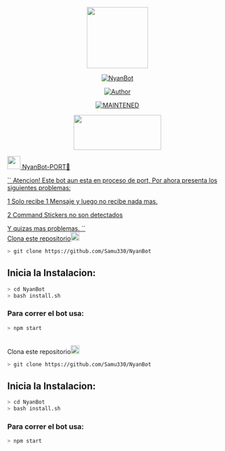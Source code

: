 <p align="center">
<img src="./src/assistant.jpg" width="140" height="140"/>
</p>
<p align="center">
<a href="#"><img title="NyanBot" src="https://img.shields.io/badge/🐬𝑵𝒚𝒂𝒏𝑩𝒐𝒕-PORT | 🔥𝗦𝗮𝗺𝘂𝟯𝟯𝟬🔥 | Sᥲm ყ Pᥱrrყ🥀-black?colorA=%23ff0000&colorB=%23000000&style=for-the-badge"></a>
</p>
<p align="center">
<a href="https://github.com/Samu330"><img title="Author" src="https://img.shields.io/badge/author-Samu330-green?colorA=%00ff00style=for-the-badge&logo=github"></a>
</p>
<p align="center">
<a href="#"><img title="MAINTENED" src="https://img.shields.io/badge/MAINTENED-YES-blue?colorA=%23ff0000&colorB=%230000ff&style=for-the-badge"</a>
</p>
<p align="center">
<img src="https://www.crackingpro.com/uploads/team_VIP.gif" width="200" height="80"/>
</p>
<img src="https://i.imgur.com/n1zo2wL.gif" width="30" height="30"/> NyanBot-PORT🐬
</p>
``
Atencion! Este bot aun esta en proceso de port, Por ahora presenta los siguientes problemas:

1 Solo recibe 1 Mensaje y luego no recibe nada mas.

2 Command Stickers no son detectados

Y quizas mas problemas.
``
<br />
    Clona este repositorio</h3><img src="https://raw.githubusercontent.com/othneildrew/Best-README-Template/master/images/logo.png" alt="Logo" width="20" height="20">
  </a>

```bash
> git clone https://github.com/Samu330/NyanBot
```

## Inicia la Instalacion:

```bash
> cd NyanBot
> bash install.sh
```

### Para correr el bot usa:
```bash
> npm start
```
<br />
    Clona este repositorio</h3><img src="https://raw.githubusercontent.com/othneildrew/Best-README-Template/master/images/logo.png" alt="Logo" width="20" height="20">
  </a>

```bash
> git clone https://github.com/Samu330/NyanBot
```

## Inicia la Instalacion:

```bash
> cd NyanBot
> bash install.sh
```

### Para correr el bot usa:
```bash
> npm start
```

